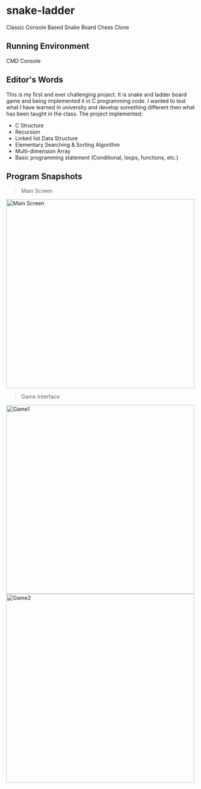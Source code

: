# snake-ladder
Classic Console Based Snake Board Chess Clone

## Running Environment
CMD Console

## Editor's Words
This is my first and ever challenging project. It is snake and ladder board game and being implemented it in C programming code. I wanted to test what I have learned in university and develop something different then what has been taught in the class. The project implemented:
-	C Structure
- Recursion
-	Linked list Data Structure
-	Elementary Searching & Sorting Algorithm
- Multi-dimension Array
- Basic programming statement (Conditional, loops, functions, etc.)

## Program Snapshots
>Main Screen
<img src="https://user-images.githubusercontent.com/60565482/97403127-cccb5600-192e-11eb-8360-09eebc6b4471.png" alt="Main Screen" width="500"/>

>Game Interface
<img src="https://user-images.githubusercontent.com/60565482/97403898-2f712180-1930-11eb-80b5-03a372e589c0.png" alt="Game1" width="500" height="500"/>

<img src="https://user-images.githubusercontent.com/60565482/97403983-529bd100-1930-11eb-8712-18da79b6eca6.png" alt="Game2" width="500" height="500"/>
